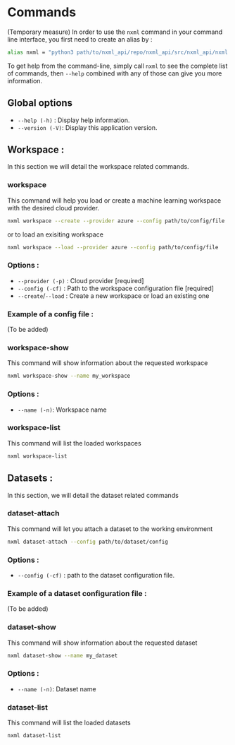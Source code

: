 
# Commands
(Temporary measure) In order to use the `nxml` command in your command line interface, you first need to create an alias by :
```bash
alias nxml = "python3 path/to/nxml_api/repo/nxml_api/src/nxml_api/nxml.py"
```
To get help from the command-line, simply call `nxml` to see the complete list of commands,
then `--help` combined with any of those can give you more information.

## Global options

* `--help (-h)` : Display help information.
* `--version (-V)`: Display this application version.

## Workspace : 
In this section we will detail the workspace related commands.

### workspace 
This command will help you load or create a machine learning workspace with the desired cloud provider.
```bash
nxml workspace --create --provider azure --config path/to/config/file
```
or to load an exisiting workspace
```bash
nxml workspace --load --provider azure --config path/to/config/file
```
### Options : 
* `--provider (-p)` : Cloud provider  [required]
* `--config (-cf)` : Path to the workspace configuration file  [required]
* `--create`/`--load` : Create a new workspace or load an existing one
 
### Example of a config file :
(To be added) 

### workspace-show
This command will show information about the requested workspace
```bash
nxml workspace-show --name my_workspace
```

### Options :
* `--name (-n)`: Workspace name

### workspace-list 
This command will list the loaded workspaces 
```bash
nxml workspace-list
```

## Datasets : 
In this section, we will detail the dataset related commands

### dataset-attach 
This command will let you attach a dataset to the working environment
```bash
nxml dataset-attach --config path/to/dataset/config
```

### Options :
* `--config (-cf)` : path to the dataset configuration file.

### Example of a dataset configuration file :
(To be added) 

### dataset-show
This command will show information about the requested dataset
```bash
nxml dataset-show --name my_dataset
```

### Options :
* `--name (-n)`: Dataset name

### dataset-list 
This command will list the loaded datasets 
```bash
nxml dataset-list
```
